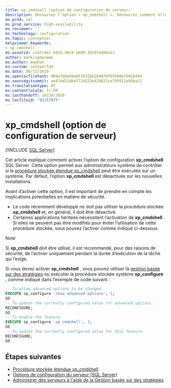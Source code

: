 ```yaml
---
title: xp_cmdshell (option de configuration de serveur)
description: Découvrez l’option « xp_cmdshell ». Découvrez comment elle indique si SQL Server peut exécuter la procédure stockée étendue « xp_cmdshell ». Découvrez comment l’activer.
ms.prod: sql
ms.prod_service: high-availability
ms.reviewer: ''
ms.technology: configuration
ms.topic: conceptual
helpviewer_keywords:
- xp_cmdshell
ms.assetid: c147c9e1-b81d-49c8-b800-3019f4d86a13
author: markingmyname
ms.author: maghan
ms.custom: contperfq4
ms.date: 06/12/2020
ms.openlocfilehash: 004a7b0a50a657632bb2b9970f0558857d416494
ms.sourcegitcommit: ae474d21db4f724523e419622ce79f611e956a22
ms.translationtype: HT
ms.contentlocale: fr-FR
ms.lasthandoff: 10/20/2020
ms.locfileid: "92257975"
---
```

# <a name="xp_cmdshell-server-configuration-option"></a>xp_cmdshell (option de configuration de serveur)

 [!INCLUDE [SQL Server](../../includes/applies-to-version/sqlserver.md)]

Cet article explique comment activer l’option de configuration **xp_cmdshell** SQL Server. Cette option permet aux administrateurs système de contrôler si la [procédure stockée étendue xp_cmdshell](../../relational-databases/system-stored-procedures/xp-cmdshell-transact-sql.md) peut être exécutée sur un système. Par défaut, l’option **xp_cmdshell** est désactivée sur les nouvelles installations.

Avant d’activer cette option, il est important de prendre en compte les implications potentielles en matière de sécurité.

- Le code récemment développé ne doit pas utiliser la procédure stockée **xp_cmdshell** et, en général, il doit être désactivé.
- Certaines applications héritées nécessitent l’activation de **xp_cmdshell** . Si elles ne peuvent pas être modifiés pour éviter l’utilisation de cette procédure stockée, vous pouvez l’activer comme indiqué ci-dessous.

> [!NOTE]  
> Si **xp_cmdshell** doit être utilisé, il est recommandé, pour des raisons de sécurité, de l’activer uniquement pendant la durée d’exécution de la tâche qui l’exige.

Si vous devez activer **xp_cmdshell** , vous pouvez utiliser la [gestion basée sur des stratégies](../../relational-databases/policy-based-management/administer-servers-by-using-policy-based-management.md) ou exécuter la procédure stockée système **sp_configure** , comme indiqué dans l’exemple de code suivant :  
  
``` sql
-- To allow advanced options to be changed.  
EXECUTE sp_configure 'show advanced options', 1;  
GO  
-- To update the currently configured value for advanced options.  
RECONFIGURE;  
GO  
-- To enable the feature.  
EXECUTE sp_configure 'xp_cmdshell', 1;  
GO  
-- To update the currently configured value for this feature.  
RECONFIGURE;  
GO  
```  
  
## <a name="next-steps"></a>Étapes suivantes

- [Procédure stockée étendue xp_cmdshell](../../relational-databases/system-stored-procedures/xp-cmdshell-transact-sql.md)
- [Options de configuration du serveur (SQL Server)](server-configuration-options-sql-server.md)
- [Administrer des serveurs à l'aide de la Gestion basée sur des stratégies](../../relational-databases/policy-based-management/administer-servers-by-using-policy-based-management.md)  
